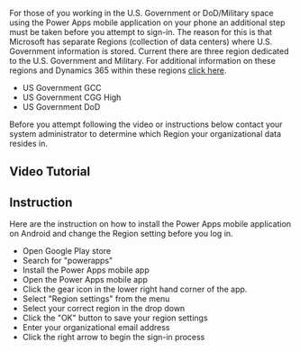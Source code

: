For those of you working in the U.S. Government or DoD/Military space using the Power Apps mobile application on your phone an additional step must be taken before you attempt to sign-in.  The reason for this is that Microsoft has separate Regions (collection of data centers) where U.S. Government information is stored.  Current there are three region dedicated to the U.S. Government and Military. For additional information on these regions and Dynamics 365 within these regions [click here](https://docs.microsoft.com/en-us/power-platform/admin/microsoft-dynamics-365-government).
 - US Government GCC
 - US Government CGG High
 - US Government DoD

Before you attempt following the video or instructions below contact your system administrator to determine which Region your organizational data resides in.

## Video Tutorial

## Instruction
Here are the instruction on how to install the Power Apps mobile application on Android and change the Region setting before you log in.  

 - Open Google Play store
 - Search for "powerapps"
 - Install the Power Apps mobile app
 - Open the Power Apps mobile app
 - Click the gear icon in the lower right hand corner of the app.
 - Select "Region settings" from the menu
 - Select your correct region in the drop down
 - Click the "OK" button to save your region settings
 - Enter your organizational email address
 - Click the right arrow to begin the sign-in process

<!--stackedit_data:
eyJoaXN0b3J5IjpbLTE1OTI2MDk0NDUsODk2MzMzNDg5XX0=
-->